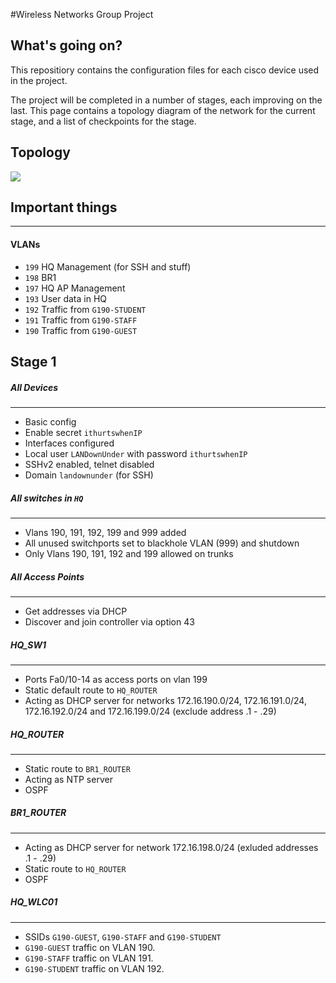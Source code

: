 #Wireless Networks Group Project

## What's going on?
This repositiory contains the configuration files for each cisco device
used in the project.

The project will be completed in a number of stages, each improving on the last.
This page contains a topology diagram of the network for the current stage, and
a list of checkpoints for the stage.


## Topology
![](http://uploads.jonne.io/topology_001.svg)

## Important things
---
#### VLANs
+ `199` HQ Management (for SSH and stuff)
+ `198` BR1
+ `197` HQ AP Management
+ `193` User data in HQ
+ `192` Traffic from `G190-STUDENT`
+ `191` Traffic from `G190-STAFF`
+ `190` Traffic from `G190-GUEST`


## Stage 1

##### All Devices
---
+ Basic config
+ Enable secret `ithurtswhenIP`
+ Interfaces configured
+ Local user `LANDownUnder` with password `ithurtswhenIP`
+ SSHv2 enabled, telnet disabled
+ Domain `landownunder` (for SSH)

##### All switches in `HQ`
---
+ Vlans 190, 191, 192, 199 and 999 added
+ All unused switchports set to blackhole VLAN (999) and shutdown
+ Only Vlans 190, 191, 192 and 199 allowed on trunks

##### All Access Points
---
+ Get addresses via DHCP
+ Discover and join controller via option 43

##### HQ_SW1
---
+ Ports Fa0/10-14 as access ports on vlan 199
+ Static default route to `HQ_ROUTER`
+ Acting as DHCP server for networks 172.16.190.0/24, 172.16.191.0/24, 172.16.192.0/24 and 172.16.199.0/24 (exclude address .1 - .29)


##### HQ_ROUTER
---
+ Static route to `BR1_ROUTER`
+ Acting as NTP server
+ OSPF

##### BR1_ROUTER
---
+ Acting as DHCP server for network 172.16.198.0/24 (exluded addresses .1 - .29)
+ Static route to `HQ_ROUTER`
+ OSPF

##### HQ_WLC01
---
+ SSIDs `G190-GUEST`, `G190-STAFF` and `G190-STUDENT`
+ `G190-GUEST` traffic on VLAN 190.
+ `G190-STAFF` traffic on VLAN 191.
+ `G190-STUDENT` traffic on VLAN 192.


